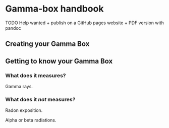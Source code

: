 # Gamma-box handbook

TODO Help wanted + publish on a GitHub pages website + PDF version with pandoc

## Creating your Gamma Box

## Getting to know your Gamma Box

### What does it measures?

Gamma rays.

### What does it *not* measures?

Radon exposition.

Alpha or beta radiations.
